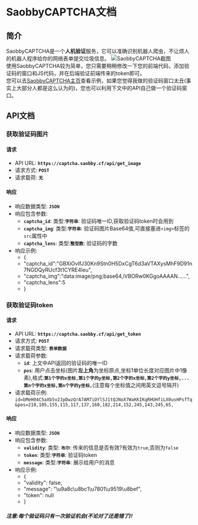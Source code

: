 # SaobbyCAPTCHA文档
## 简介
SaobbyCAPTCHA是一个**人机验证**服务，它可以准确识别机器人爬虫，不让烦人的机器人程序给你的网络表单提交垃圾信息。 
![SaobbyCAPTCHA截图](https://s.saobby.cf/i/saobbycaptcha/p0.PNG)  
使用SaobbyCAPTCHA较为简单，您只需要稍稍修改一下您的前端代码，添加验证码的窗口和JS代码，并在后端验证前端传来的token即可。  
您可以去[SaobbyCAPTCHA主页](https://captcha.saobby.cf/)查看示例，如果您觉得我做的验证码窗口太丑(事实上大部分人都是这么认为的)，您也可以利用下文中的API自己做一个验证码窗口。
## API文档
### 获取验证码图片
#### 请求
* API URL: **`https://captcha.saobby.cf/api/get_image`**
* 请求方式: **`POST`**
* 请求载荷: **`无`**
#### 响应
* 响应数据类型: **`JSON`**
* 响应包含参数: 
  * **`captcha_id`**: 类型:**`字符串`**: 验证码唯一ID,获取验证码token时会用到
  * **`captcha_img`**: 类型:**`字符串`**: 验证码图片Base64值,可直接塞进`<img>`标签的`src`属性中
  * **`captcha_lens`**: 类型:**`整型数`**: 验证码的字数
* 响应示例: 
  *  {
  *    "captcha_id":"GBXiOvIfJ30Kn9Stn0H5DxCgT6d3aVTAXysMhF9D91n7NGDQyRUcf3t1CYRE4leu", 
  *    "captcha_img":"data:image/png;base64,iVBORw0KGgoAAAAN......",
  *    "captcha_lens":5
  *  }
### 获取验证码token
#### 请求
* API URL: **`https://captcha.saobby.cf/api/get_token`**
* 请求方式: **`POST`**
* 请求载荷类型: **`表单数据`**
* 请求载荷参数: 
  * **`id`**: 上文中API返回的验证码的唯一ID
  * **`pos`**: 用户点击坐标(图片**左上角**为坐标原点,坐标1单位长度对应图片中1像素),格式:**`第1个字的x坐标,第1个字的y坐标,第2个字的x坐标,第2个字的y坐标,...第n个字的x坐标,第n个字的y坐标,`**(注意每个坐标值之间用英文逗号隔开)
* 请求载荷示例: `id=bMeH04C5aXb5v2JpDwzQrA7AM7iOYlSJ1tQJNoX7WaKKIKqRHUHfiLX0usHPsfTq&pos=218,105,155,115,117,137,160,182,214,152,245,143,245,65,`
#### 响应
* 响应数据类型: **`JSON`**
* 响应包含参数: 
  * **`validity`**: 类型: **`布尔`**: 传来的信息是否有效?有效为`true`,否则为`false`
  * **`token`**: 类型:**`字符串`**: 验证码token
  * **`message`**: 类型:**`字符串`**: 展示给用户的消息
* 响应示例: 
  * {
  *   "validity": false, 
  *   "message": "\u9a8c\u8bc1\u7801\u9519\u8bef", 
  *   "token": null
  * }
##### 注意:**每个验证码只有一次验证机会(不论对了还是错了)!**
